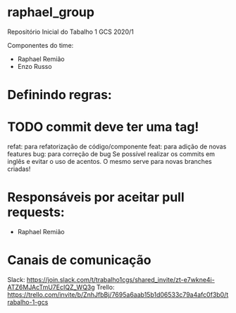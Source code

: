 # raphael_group
Repositório Inicial do Tabalho 1 GCS 2020/1

Componentes do time:
- Raphael Remião 
- Enzo Russo


# Definindo regras:
# TODO commit deve ter uma tag!
refat: para refatorização de código/componente
feat: para adição de novas features
bug: para correção de bug
Se possível realizar os commits em inglês e evitar o uso de acentos.
O mesmo serve para novas branches criadas!

# Responsáveis por aceitar pull requests:
- Raphael Remião

# Canais de comunicação
Slack: https://join.slack.com/t/trabalho1cgs/shared_invite/zt-e7wkne4i-ATZ6MJAcTmU7EcIQZ_WQ3g
Trello: https://trello.com/invite/b/ZnhJfbBj/7695a6aab15b1d06533c79a4afc0f3b0/trabalho-1-gcs
